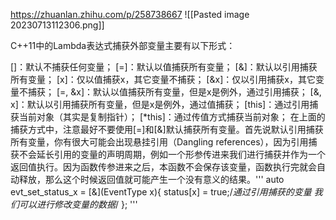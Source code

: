 https://zhuanlan.zhihu.com/p/258738667
![[Pasted image 20230713112306.png]]

C++11中的Lambda表达式捕获外部变量主要有以下形式：

[]：默认不捕获任何变量；
[=]：默认以值捕获所有变量；
[&]：默认以引用捕获所有变量；
[x]：仅以值捕获x，其它变量不捕获；
[&x]：仅以引用捕获x，其它变量不捕获；
[=, &x]：默认以值捕获所有变量，但是x是例外，通过引用捕获；
[&, x]：默认以引用捕获所有变量，但是x是例外，通过值捕获；
[this]：通过引用捕获当前对象（其实是复制指针）；
[*this]：通过传值方式捕获当前对象；
在上面的捕获方式中，注意最好不要使用[=]和[&]默认捕获所有变量。首先说默认引用捕获所有变量，你有很大可能会出现悬挂引用（Dangling references），因为引用捕获不会延长引用的变量的声明周期，例如一个形参传进来我们进行捕获并作为一个返回值执行。因为函数传参进来之后，本函数不会保存该变量，函数执行完就会自动释放，那么这个时候返回值就可能产生一个没有意义的结果。​​​​​​​
'''
auto evt_set_status_x = [&](EventType x){
   status[x] = true;/*通过引用捕获的变量 我们可以进行修改变量的数据*/
};
'''
